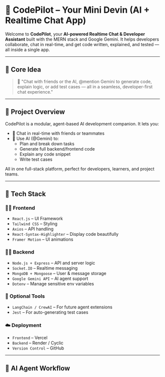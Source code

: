 # 🚀 CodePilot – Your Mini Devin (AI + Realtime Chat App)

Welcome to **CodePilot**, your **AI-powered Realtime Chat & Developer Assistant** built with the MERN stack and Google Gemini. It helps developers collaborate, chat in real-time, and get code written, explained, and tested — all inside a single app.

---

## 🧠 Core Idea

> 💬 "Chat with friends or the AI, @mention Gemini to generate code, explain logic, or add test cases — all in a seamless, developer-first chat experience."

---

## 🎯 Project Overview

CodePilot is a modular, agent-based AI development companion. It lets you:
- 👥 Chat in real-time with friends or teammates
- 🧠 Use AI (@Gemini) to:
  - Plan and break down tasks
  - Generate full backend/frontend code
  - Explain any code snippet
  - Write test cases

All in one full-stack platform, perfect for developers, learners, and project teams.

---

## 🎨 Tech Stack

### 👩‍🎨 Frontend
- `React.js` – UI Framework
- `Tailwind CSS` – Styling
- `Axios` – API handling
- `React-Syntax-Highlighter` – Display code beautifully
- `Framer Motion` – UI animations

### 🧑‍🍳 Backend
- `Node.js + Express` – API and server logic
- `Socket.IO` – Realtime messaging
- `MongoDB + Mongoose` – User & message storage
- `Google Gemini API` – AI agent support
- `Dotenv` – Manage sensitive env variables

### 🧪 Optional Tools
- `LangChain / CrewAI` – For future agent extensions
- `Jest` – For auto-generating test cases

### ☁️ Deployment
- `Frontend` – Vercel
- `Backend` – Render / Cyclic
- `Version Control` – GitHub

---

## 🧠 AI Agent Workflow

